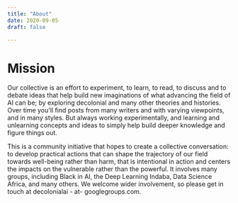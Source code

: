 ```yaml
---
title: "About"
date: 2020-09-05
draft: false

---
```


# Mission

Our collective is an effort to experiment, to learn, to read, to discuss and to debate ideas that help build new imaginations of what advancing the field of AI can be; by exploring decolonial and many other theories and histories. Over time you'll find posts from many writers and with varying viewpoints, and in many styles. But always working experimentally, and learning and unlearning concepts and ideas to simply help build deeper knowledge and figure things out. 

This is a community initiative that hopes to create a collective conversation: to develop practical actions that can shape the trajectory of our field towards well-being rather than harm,  that is intentional in action and centers the impacts on the vulnerable rather than the powerful. It involves many groups, including Black in AI, the Deep Learning Indaba, Data Science Africa, and many others. We welcome wider involvement, so please get in touch at decolonialai - at- googlegroups.com.
